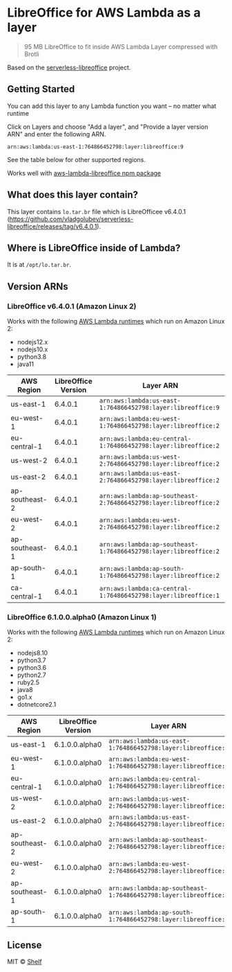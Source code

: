 # LibreOffice for AWS Lambda as a layer

> 95 MB LibreOffice to fit inside AWS Lambda Layer compressed with Brotli

Based on the [serverless-libreoffice](https://github.com/vladgolubev/serverless-libreoffice) project.

## Getting Started

You can add this layer to any Lambda function you want – no matter what runtime

Click on Layers and choose "Add a layer", and "Provide a layer version
ARN" and enter the following ARN.

```
arn:aws:lambda:us-east-1:764866452798:layer:libreoffice:9
```

See the table below for other supported regions.

Works well with [aws-lambda-libreoffice npm package](https://github.com/shelfio/aws-lambda-libreoffice)

## What does this layer contain?

This layer contains `lo.tar.br` file which is LibreOfficee v6.4.0.1 (https://github.com/vladgolubev/serverless-libreoffice/releases/tag/v6.4.0.1).

## Where is LibreOffice inside of Lambda?

It is at `/opt/lo.tar.br`.

## Version ARNs

### LibreOffice v6.4.0.1 (Amazon Linux 2)

Works with the following [AWS Lambda runtimes](https://docs.aws.amazon.com/lambda/latest/dg/lambda-runtimes.html) which run on Amazon Linux 2:

- nodejs12.x
- nodejs10.x
- python3.8
- java11

| AWS Region     | LibreOffice Version | Layer ARN                                                        |
| -------------- | ------------------- | ---------------------------------------------------------------- |
| us-east-1      | 6.4.0.1             | `arn:aws:lambda:us-east-1:764866452798:layer:libreoffice:9`      |
| eu-west-1      | 6.4.0.1             | `arn:aws:lambda:eu-west-1:764866452798:layer:libreoffice:2`      |
| eu-central-1   | 6.4.0.1             | `arn:aws:lambda:eu-central-1:764866452798:layer:libreoffice:2`   |
| us-west-2      | 6.4.0.1             | `arn:aws:lambda:us-west-2:764866452798:layer:libreoffice:2`      |
| us-east-2      | 6.4.0.1             | `arn:aws:lambda:us-east-2:764866452798:layer:libreoffice:2`      |
| ap-southeast-2 | 6.4.0.1             | `arn:aws:lambda:ap-southeast-2:764866452798:layer:libreoffice:2` |
| eu-west-2      | 6.4.0.1             | `arn:aws:lambda:eu-west-2:764866452798:layer:libreoffice:2`      |
| ap-southeast-1 | 6.4.0.1             | `arn:aws:lambda:ap-southeast-1:764866452798:layer:libreoffice:2` |
| ap-south-1     | 6.4.0.1             | `arn:aws:lambda:ap-south-1:764866452798:layer:libreoffice:2`     |
| ca-central-1   | 6.4.0.1             | `arn:aws:lambda:ca-central-1:764866452798:layer:libreoffice:1`   |

### LibreOffice 6.1.0.0.alpha0 (Amazon Linux 1)

Works with the following [AWS Lambda runtimes](https://docs.aws.amazon.com/lambda/latest/dg/lambda-runtimes.html) which run on Amazon Linux 2:

- nodejs8.10
- python3.7
- python3.6
- python2.7
- ruby2.5
- java8
- go1.x
- dotnetcore2.1

| AWS Region     | LibreOffice Version | Layer ARN                                                        |
| -------------- | ------------------- | ---------------------------------------------------------------- |
| us-east-1      | 6.1.0.0.alpha0      | `arn:aws:lambda:us-east-1:764866452798:layer:libreoffice:8`      |
| eu-west-1      | 6.1.0.0.alpha0      | `arn:aws:lambda:eu-west-1:764866452798:layer:libreoffice:1`      |
| eu-central-1   | 6.1.0.0.alpha0      | `arn:aws:lambda:eu-central-1:764866452798:layer:libreoffice:1`   |
| us-west-2      | 6.1.0.0.alpha0      | `arn:aws:lambda:us-west-2:764866452798:layer:libreoffice:1`      |
| us-east-2      | 6.1.0.0.alpha0      | `arn:aws:lambda:us-east-2:764866452798:layer:libreoffice:1`      |
| ap-southeast-2 | 6.1.0.0.alpha0      | `arn:aws:lambda:ap-southeast-2:764866452798:layer:libreoffice:1` |
| eu-west-2      | 6.1.0.0.alpha0      | `arn:aws:lambda:eu-west-2:764866452798:layer:libreoffice:1`      |
| ap-southeast-1 | 6.1.0.0.alpha0      | `arn:aws:lambda:ap-southeast-1:764866452798:layer:libreoffice:1` |
| ap-south-1     | 6.1.0.0.alpha0      | `arn:aws:lambda:ap-south-1:764866452798:layer:libreoffice:1`     |

## License

MIT © [Shelf](https://shelf.io)
